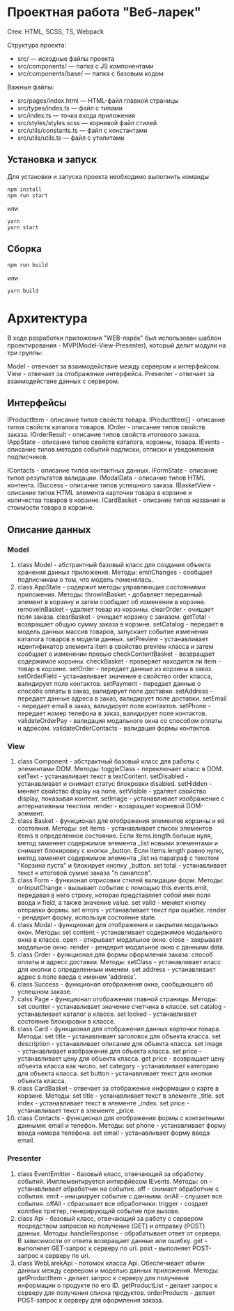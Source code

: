 # Проектная работа "Веб-ларек"

Стек: HTML, SCSS, TS, Webpack

Структура проекта:
- src/ — исходные файлы проекта
- src/components/ — папка с JS компонентами
- src/components/base/ — папка с базовым кодом

Важные файлы:
- src/pages/index.html — HTML-файл главной страницы
- src/types/index.ts — файл с типами
- src/index.ts — точка входа приложения
- src/styles/styles.scss — корневой файл стилей
- src/utils/constants.ts — файл с константами
- src/utils/utils.ts — файл с утилитами

## Установка и запуск
Для установки и запуска проекта необходимо выполнить команды

```
npm install
npm run start
```

или

```
yarn
yarn start
```
## Сборка

```
npm run build
```

или

```
yarn build
```

# Архитектура
В ходе разработки приложения "WEB-ларёк" был использован шаблон проектирования - MVP(Model-View-Presenter), который делит модули на три группы:

Model - отвечает за взаимодействие между сервером и интерфейсом.
View - отвечает за отображение интерфейса.
Presenter - отвечает за взаимодействие данных с сервером.

## Интерфейсы
IProductItem - описание типов свойств товара.
IProductItem[] - описание типов свойств каталога товаров.
IOrder - описание типов свойств заказа.
IOrderResult - описание типов свойств итогового заказа.
IAppState - описание типов свойств каталога, корзины, товара.
IEvents - описание типов методов событий подписки, отписки и уведомления подписчиков.

IContacts - описание типов контактных данных.
IFormState - описание типов результатов валидации.
IModalData - описание типов HTML контента.
ISuccess - описание типов успешного заказа.
IBasketView - описание типов HTML элемента карточки товара в корзине и количества товаров в корзине.
ICardBasket - описание типов названия и стоимости товара в корзине.

## Описание данных
### Model
1. class Model - абстрактный базовый класс для создания объекта хранения данных приложения.
  Методы:
  emitChanges - сообщает подписчикам о том, что модель поменялась.
2. class AppState - содержит методы управляющие состояниями приложения. 
  Методы:
  throwInBasket - добавляет переданный элемент в корзину и затем сообщает об изменении в корзине.
  removeInBasket - удаляет товар из корзины.
  clearOrder - очищает поля заказа.
  clearBasket - очищает корзину с заказом. 
  getTotal - возвращает общую сумму заказа в корзине.
  setCatalog - передает в модель данных массив товаров, запускает событие изменения каталога товаров в модели данных.
  setPreview - устанавливает идентификатор элемента item в свойство preview класса и затем сообщает о изменении превью
  checkContentBasket - возвращает содержимое корзины.
  checkBasket - проверяет находится ли item - товар в корзине.
  setOrder - передает данные из корзины в заказ.
  setOrderField - устанавливает значение в свойство order класса, валидирует поле контактов.
  setPayment - передает данные о способе оплаты в заказ, валидирует поле доставки. 
  setAddress - передает данные адреса в заказ, валидирует поле доставки. 
  setEmail - передает email в заказ, валидирует поле контактов.
  setPhone - передает номер телефона в заказ, валидирует поле контактов. 
  validateOrderPay - валидация модального окна со способом оплаты и адресом.
  validateOrderContacts - валидация формы контактов.

### View
1. class Component - абстрактный базовый класс для работы с элементами DOM.
  Методы:
  toggleClass - переключает класс в DOM.
  setText - устанавливает текст в textContent.
  setDisabled - устанавливает и снимает статус блокровки disabled.
  setHidden - меняет свойство display на none.
  setVisible - удаляет свойство display, показывая контент.
  setImage - устанавливает изображение с алтернативным текстом.
  render - возвращает корневой DOM-элемент.
2. class Basket - функционал для отображения элементов корзины и её состояния.
  Методы:
  set items - устанавливает список элементов items в определенное состояние. Если items.length больше нуля, метод заменяет содержимое элемента _list новыми элементами и снимает блокировку с кнопки _button. Если items.length равно нулю, метод заменяет содержимое элемента _list на параграф с текстом "Корзина пуста" и блокирует кнопку _button.
  set total - устанавливает текст к итоговой сумме заказа "n синапсов".
3. class Form - функионал отрисовки стилей валидации форм.
  Методы:
  onInputChange - вызывает событие с помощью this.events.emit, передавая в него строку, которая представляет собой имя поля ввода и field, а также значение value.
  set valid - меняет кнопку отправки формы.
  set errors - устанавливает текст при ошибке.
  render - рендерит форму, используя состояние state.
4. class Modal - функционал для отображения и закрытия модальных окон.
  Методы:
  set content - устанавливает содержимое модального окна в классе.
  open - открывает модальное окно.
  close - закрывает модальное окно.
  render - рендерит модальное окно с данными data.
5. class Order - функционал для формы оформления заказа: способ оплаты и адресс доставки.
  Методы:
  setClass - устанавливает класс для кнопки с определенным именем.
  set address - устанавливает адрес в поле ввода с именем 'address'.
6. class Success - функционал отображения окна, сообщающего об успешном заказе.
7. calss Page - функционал отображения главной страницы.
  Методы:
  set counter - устанавливает значение счетчика в классе.
  set catalog - устанавливает каталог в классе.
  set locked - устанавливает состояние блокировки в классе.
8. class Card - функционал для отображения данных карточки товара.
  Методы:
  set title - устанавливает заголовок для объекта класса. 
  set description - устанавливает описание для объекта класса.
  set image - устанавливает изображение для объекта класса.
  set price - устанавливает цену для объекта класса.
  get price - возвращает цену объекта класса как число.
  set category - устанавливает категорию для объекта класса.
  set button - устанавливает текст для кнопки объекта класса.
9. class CardBasket - отвечает за отображение информации о карте в корзине.
  Методы:
  set title - устанавливает текст в элементе _title.
  set index - устанавливает текст в элементе _index.
  set price - устанавливает текст в элементе _price.
10. class Contacts - функционал для отображения формы с контактными данными: email и телефон.
  Методы:
  set phone - устанавливает форму ввода номера телефона.
  set email - устанавливает форму ввода email.

### Presenter
1. class EventEmitter - базовый класс, отвечающий за обработку событий. Имплементируется интерфйесом IEvents.
  Методы:
  on - устанавливает обработчик на событие.
  off - снимает обработчик с события.
  emit - инициирует событие с данными.
  onAll - слушает все события.
  offAll - сбрасывает все обработчики.
  trigger - создает коллбек триггер, генерирующий событие при вызове.
2. class Api - базовый класс, отвечающий за работу с сервером посредством запросов на получение (GET) и отправку (POST) данных.
  Методы:
  handleResponse - обрабатывает ответ от сервера. В зависимости от ответа возвращает данные или ошибку.
  get - выполняет GET-запрос к серверу по uri.
  post - выполняет POST-запрос к серверу по uri.
3. class WebLarekApi - потомок класса Api. Обеспечивает обмен данных между сервером и моделью данных приложения.
  Методы:
  getProductItem - делает запрос к серверу для получения информации о продукте по его ID.
  getProductList - делает запрос к серверу для получения списка продуктов.
  orderProducts - делает POST-запрос к серверу для оформления заказа.



